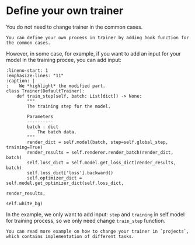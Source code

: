 # Define your own trainer

You do not need to change trainer in the common cases. 

```{note}
You can define your own process in trainer by adding hook function for the common cases. 
```

However, in some case, for example,
if you want to add an input for your model in the training procee, you can add input:

```{code-block} python
:lineno-start: 1 
:emphasize-lines: "11"
:caption: |
:    We *highlight* the modified part.
class Trainer(DefaultTrainer):
    def train_step(self, batch: List[dict]) -> None:
        """
        The training step for the model.

        Parameters
        ----------
        batch : dict
            The batch data.
        """
        render_dict = self.model(batch, step=self.global_step, training=True)
        render_results = self.renderer.render_batch(render_dict, batch)
        self.loss_dict = self.model.get_loss_dict(render_results, batch)
        self.loss_dict['loss'].backward()
        self.optimizer_dict = self.model.get_optimizer_dict(self.loss_dict,
                                                            render_results,
                                                            self.white_bg)
```

In the example, we only want to add input:  `step` and `training` in self.model for training process, so we only need change `train_step` function.

```{note}
You can read more example on how to change your trainer in `projects`, which contains implementation of different tasks. 
```